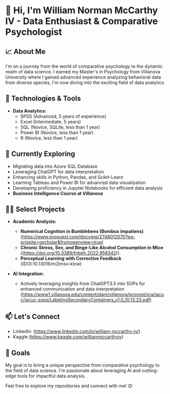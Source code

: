 # 👋 Hi, I'm William Norman McCarthy IV - Data Enthusiast & Comparative Psychologist

## 📈 About Me
I'm on a journey from the world of comparative psychology to the dynamic realm of data science. I earned my Master's in Psychology from Villanova University where I gained advanced experience analyzing behavioral data from diverse species, I'm now diving into the exciting field of data analytics.

## 🔧 Technologies & Tools
- **Data Analytics:**
  - SPSS (Advanced, 5 years of experience)
  - Excel (Intermediate, 5 years)
  - SQL (Novice, SQLite, less than 1 year)
  - Power BI (Novice, less than 1 year)
  - R (Novice, less than 1 year)

## 🌱 Currently Exploring
- Migrating data into Azure SQL Database
- Leveraging ChatGPT for data interpretation
- Enhancing skills in Python, Pandas, and Scikit-Learn
- Learning Tableau and Power BI for advanced data visualization
- Developing proficiency in Jupyter Notebooks for efficient data analysis
- **Business Intelligence Course at Villanova**

## 👨‍💻 Select Projects
- **Academic Analysis:**
  - **Numerical Cognition in Bumblebees (Bombus impatiens)** (https://www.proquest.com/docview/2748012070?pq-origsite=gscholar&fromopenview=true)
  - **Chronic Stress, Sex, and Binge-Like Alcohol Consumption in Mice** ((https://doi.org/10.3389/fnbeh.2022.958342)).
  - **Perceptual Learning with Corrective Feedback** ((DOI:10.13016/m2imsv-klxw)

- **AI Integration:**
  - Actively leveraging insights from ChatGPT3.5 into SOPs for enhanced communication and data interpretation (https://www1.villanova.edu/content/dam/villanova/provost/ora/iacuc/iacuc-sops/LabelingSecondaryContainers_v1.0_10.13.23.pdf)

## 📫 Let's Connect
- LinkedIn: (https://www.linkedin.com/in/william-mccarthy-iv/)
- Kaggle (https://www.kaggle.com/williammccarthyiv)

## 🚀 Goals
My goal is to bring a unique perspective from comparative psychology to the field of data science. I'm passionate about leveraging AI and cutting-edge tools for impactful data analysis.

Feel free to explore my repositories and connect with me! 😊
